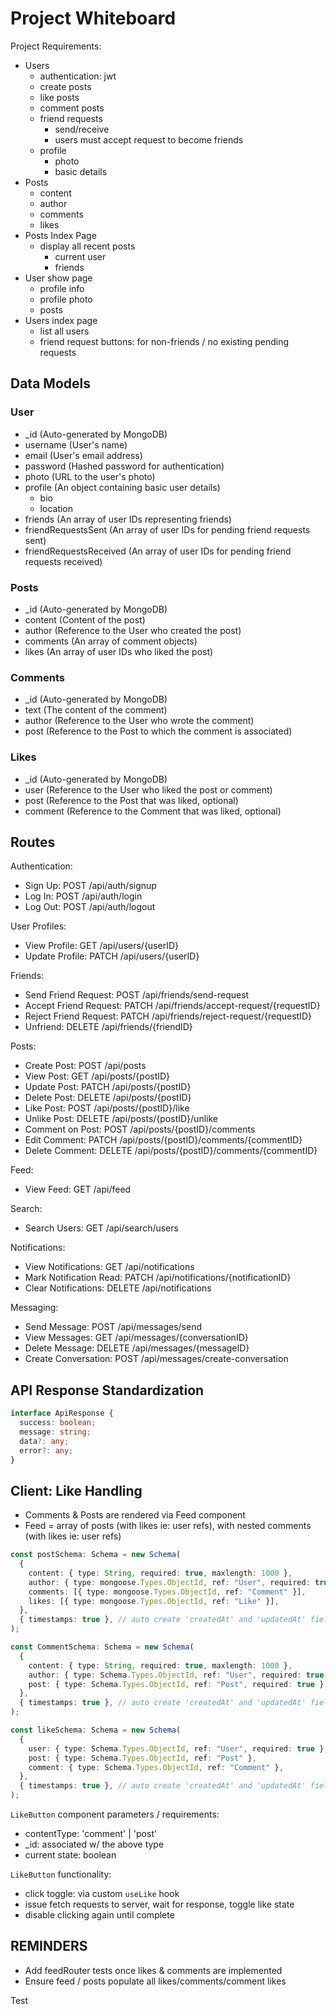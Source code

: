 # Project Whiteboard

Project Requirements:

- Users
  - authentication: jwt
  - create posts
  - like posts
  - comment posts
  - friend requests
    - send/receive
    - users must accept request to become friends
  - profile
    - photo
    - basic details
- Posts
  - content
  - author
  - comments
  - likes
- Posts Index Page
  - display all recent posts
    - current user
    - friends
- User show page
  - profile info
  - profile photo
  - posts
- Users index page
  - list all users
  - friend request buttons: for non-friends / no existing pending requests

## Data Models

### User

- \_id (Auto-generated by MongoDB)
- username (User's name)
- email (User's email address)
- password (Hashed password for authentication)
- photo (URL to the user's photo)
- profile (An object containing basic user details)
  - bio
  - location
- friends (An array of user IDs representing friends)
- friendRequestsSent (An array of user IDs for pending friend requests sent)
- friendRequestsReceived (An array of user IDs for pending friend requests received)

### Posts

- \_id (Auto-generated by MongoDB)
- content (Content of the post)
- author (Reference to the User who created the post)
- comments (An array of comment objects)
- likes (An array of user IDs who liked the post)

### Comments

- \_id (Auto-generated by MongoDB)
- text (The content of the comment)
- author (Reference to the User who wrote the comment)
- post (Reference to the Post to which the comment is associated)

### Likes

- \_id (Auto-generated by MongoDB)
- user (Reference to the User who liked the post or comment)
- post (Reference to the Post that was liked, optional)
- comment (Reference to the Comment that was liked, optional)

## Routes

Authentication:

- Sign Up: POST /api/auth/signup
- Log In: POST /api/auth/login
- Log Out: POST /api/auth/logout

User Profiles:

- View Profile: GET /api/users/{userID}
- Update Profile: PATCH /api/users/{userID}

Friends:

- Send Friend Request: POST /api/friends/send-request
- Accept Friend Request: PATCH /api/friends/accept-request/{requestID}
- Reject Friend Request: PATCH /api/friends/reject-request/{requestID}
- Unfriend: DELETE /api/friends/{friendID}

Posts:

- Create Post: POST /api/posts
- View Post: GET /api/posts/{postID}
- Update Post: PATCH /api/posts/{postID}
- Delete Post: DELETE /api/posts/{postID}
- Like Post: POST /api/posts/{postID}/like
- Unlike Post: DELETE /api/posts/{postID}/unlike
- Comment on Post: POST /api/posts/{postID}/comments
- Edit Comment: PATCH /api/posts/{postID}/comments/{commentID}
- Delete Comment: DELETE /api/posts/{postID}/comments/{commentID}

Feed:

- View Feed: GET /api/feed

Search:

- Search Users: GET /api/search/users

Notifications:

- View Notifications: GET /api/notifications
- Mark Notification Read: PATCH /api/notifications/{notificationID}
- Clear Notifications: DELETE /api/notifications

Messaging:

- Send Message: POST /api/messages/send
- View Messages: GET /api/messages/{conversationID}
- Delete Message: DELETE /api/messages/{messageID}
- Create Conversation: POST /api/messages/create-conversation

## API Response Standardization

```ts
interface ApiResponse {
  success: boolean;
  message: string;
  data?: any;
  error?: any;
}
```

## Client: Like Handling

- Comments & Posts are rendered via Feed component
- Feed = array of posts (with likes ie: user refs), with nested comments (with likes ie: user refs)

```ts
const postSchema: Schema = new Schema(
  {
    content: { type: String, required: true, maxlength: 1000 },
    author: { type: mongoose.Types.ObjectId, ref: "User", required: true },
    comments: [{ type: mongoose.Types.ObjectId, ref: "Comment" }],
    likes: [{ type: mongoose.Types.ObjectId, ref: "Like" }],
  },
  { timestamps: true }, // auto create 'createdAt' and 'updatedAt' fields
);

const CommentSchema: Schema = new Schema(
  {
    content: { type: String, required: true, maxlength: 1000 },
    author: { type: Schema.Types.ObjectId, ref: "User", required: true },
    post: { type: Schema.Types.ObjectId, ref: "Post", required: true },
  },
  { timestamps: true }, // auto create 'createdAt' and 'updatedAt' fields
);

const likeSchema: Schema = new Schema(
  {
    user: { type: Schema.Types.ObjectId, ref: "User", required: true },
    post: { type: Schema.Types.ObjectId, ref: "Post" },
    comment: { type: Schema.Types.ObjectId, ref: "Comment" },
  },
  { timestamps: true }, // auto create 'createdAt' and 'updatedAt' fields
);
```

`LikeButton` component parameters / requirements:

- contentType: 'comment' | 'post'
- \_id: associated w/ the above type
- current state: boolean

`LikeButton` functionality:

- click toggle: via custom `useLike` hook
- issue fetch requests to server, wait for response, toggle like state
- disable clicking again until complete

## REMINDERS

- Add feedRouter tests once likes & comments are implemented
- Ensure feed / posts populate all likes/comments/comment likes

Test
